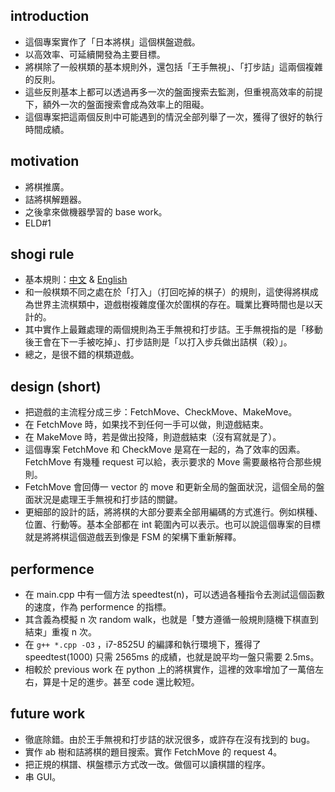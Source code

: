 ## introduction
- 這個專案實作了「日本將棋」這個棋盤遊戲。
- 以高效率、可延續開發為主要目標。
- 將棋除了一般棋類的基本規則外，還包括「王手無視」、「打步詰」這兩個複雜的反則。
- 這些反則基本上都可以透過再多一次的盤面搜索去監測，但重視高效率的前提下，額外一次的盤面搜索會成為效率上的阻礙。
- 這個專案把這兩個反則中可能遇到的情況全部列舉了一次，獲得了很好的執行時間成績。

## motivation
- 將棋推廣。
- 詰將棋解題器。
- 之後拿來做機器學習的 base work。
- ELD#1

## shogi rule
- 基本規則：[中文](https://zh.wikipedia.org/wiki/%E5%B0%86%E6%A3%8B_(%E6%97%A5%E6%9C%AC)) & [English](https://en.wikipedia.org/wiki/Shogi)
- 和一般棋類不同之處在於「打入」（打回吃掉的棋子）的規則，這使得將棋成為世界主流棋類中，遊戲樹複雜度僅次於圍棋的存在。職業比賽時間也是以天計的。
- 其中實作上最難處理的兩個規則為王手無視和打步詰。王手無視指的是「移動後王會在下一手被吃掉」、打步詰則是「以打入步兵做出詰棋（殺）」。
- 總之，是很不錯的棋類遊戲。

## design (short)
- 把遊戲的主流程分成三步：FetchMove、CheckMove、MakeMove。
- 在 FetchMove 時，如果找不到任何一手可以做，則遊戲結束。
- 在 MakeMove 時，若是做出投降，則遊戲結束（沒有寫就是了）。
- 這個專案 FetchMove 和 CheckMove 是寫在一起的，為了效率的因素。FetchMove 有幾種 request 可以給，表示要求的 Move 需要嚴格符合那些規則。
- FetchMove 會回傳一 vector 的 move 和更新全局的盤面狀況，這個全局的盤面狀況是處理王手無視和打步詰的關鍵。
- 更細部的設計的話，將將棋的大部分要素全部用編碼的方式進行。例如棋種、位置、行動等。基本全部都在 int 範圍內可以表示。也可以說這個專案的目標就是將將棋這個遊戲丟到像是 FSM 的架構下重新解釋。

## performence
- 在 main.cpp 中有一個方法 speedtest(n)，可以透過各種指令去測試這個函數的速度，作為 performence 的指標。
- 其含義為模擬 n 次 random walk，也就是「雙方遵循一般規則隨機下棋直到結束」重複 n 次。
- 在 <code>g++ *.cpp -O3</code> ，i7-8525U 的編譯和執行環境下，獲得了 speedtest(1000) 只需 2565ms 的成績，也就是說平均一盤只需要 2.5ms。
- 相較於 previous work 在 python 上的將棋實作，這裡的效率增加了一萬倍左右，算是十足的進步。甚至 code 還比較短。

## future work
- 徹底除錯。由於王手無視和打步詰的狀況很多，或許存在沒有找到的 bug。
- 實作 ab 樹和詰將棋的題目搜索。實作 FetchMove 的 request 4。
- 把正規的棋譜、棋盤標示方式改一改。做個可以讀棋譜的程序。
- 串 GUI。
